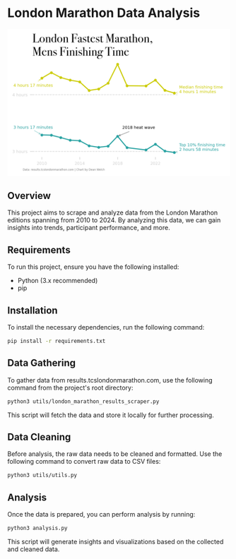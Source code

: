 # London Marathon Data Analysis

![London Marathon](/doc/London_Marathon_mens.png)

## Overview

This project aims to scrape and analyze data from the London Marathon editions spanning from 2010 to 2024. By analyzing this data, we can gain insights into trends, participant performance, and more.

## Requirements

To run this project, ensure you have the following installed:

- Python (3.x recommended)
- pip

## Installation

To install the necessary dependencies, run the following command:

```bash
pip install -r requirements.txt
```

## Data Gathering
To gather data from results.tcslondonmarathon.com, use the following command from the project's root directory:

```bash
python3 utils/london_marathon_results_scraper.py
```
This script will fetch the data and store it locally for further processing.

## Data Cleaning
Before analysis, the raw data needs to be cleaned and formatted. Use the following command to convert raw data to CSV files:

```bash
python3 utils/utils.py
```

## Analysis
Once the data is prepared, you can perform analysis by running:

```bash
python3 analysis.py
```
This script will generate insights and visualizations based on the collected and cleaned data.